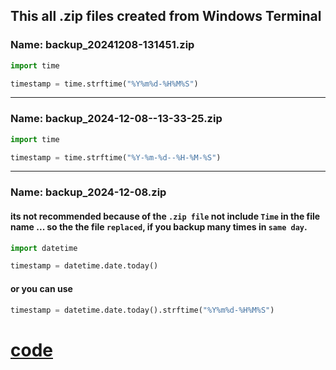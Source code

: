## This all .zip files created from Windows Terminal

### Name: backup_20241208-131451.zip
```python
import time
```
```python
timestamp = time.strftime("%Y%m%d-%H%M%S")
```
---

### Name: backup_2024-12-08--13-33-25.zip
```python
import time
```
```python
timestamp = time.strftime("%Y-%m-%d--%H-%M-%S")
```
---

### Name: backup_2024-12-08.zip

#### its not recommended because of the `.zip file` not include `Time` in the file name ... so the the file `replaced`, if you backup many times in `same day`.

```python
import datetime
```
```python
timestamp = datetime.date.today()
```

#### or you can use 
```python
timestamp = datetime.date.today().strftime("%Y%m%d-%H%M%S")
```

# [code](../Py%20for%20DevOps/Day%203/)